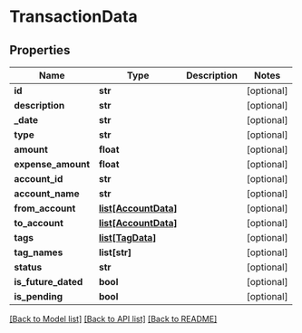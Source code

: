 # TransactionData

## Properties
Name | Type | Description | Notes
------------ | ------------- | ------------- | -------------
**id** | **str** |  | [optional] 
**description** | **str** |  | [optional] 
**_date** | **str** |  | [optional] 
**type** | **str** |  | [optional] 
**amount** | **float** |  | [optional] 
**expense_amount** | **float** |  | [optional] 
**account_id** | **str** |  | [optional] 
**account_name** | **str** |  | [optional] 
**from_account** | [**list[AccountData]**](AccountData.md) |  | [optional] 
**to_account** | [**list[AccountData]**](AccountData.md) |  | [optional] 
**tags** | [**list[TagData]**](TagData.md) |  | [optional] 
**tag_names** | **list[str]** |  | [optional] 
**status** | **str** |  | [optional] 
**is_future_dated** | **bool** |  | [optional] 
**is_pending** | **bool** |  | [optional] 

[[Back to Model list]](../README.md#documentation-for-models) [[Back to API list]](../README.md#documentation-for-api-endpoints) [[Back to README]](../README.md)

